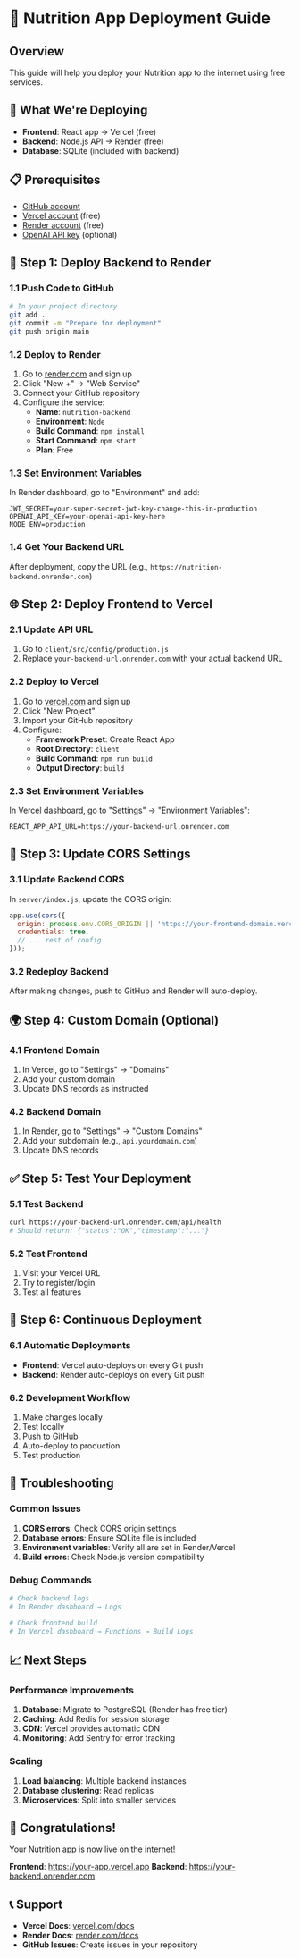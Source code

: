 # 🚀 Nutrition App Deployment Guide

## Overview
This guide will help you deploy your Nutrition app to the internet using free services.

## 🎯 What We're Deploying
- **Frontend**: React app → Vercel (free)
- **Backend**: Node.js API → Render (free)
- **Database**: SQLite (included with backend)

## 📋 Prerequisites
- [GitHub account](https://github.com)
- [Vercel account](https://vercel.com) (free)
- [Render account](https://render.com) (free)
- [OpenAI API key](https://platform.openai.com/api-keys) (optional)

## 🚀 Step 1: Deploy Backend to Render

### 1.1 Push Code to GitHub
```bash
# In your project directory
git add .
git commit -m "Prepare for deployment"
git push origin main
```

### 1.2 Deploy to Render
1. Go to [render.com](https://render.com) and sign up
2. Click "New +" → "Web Service"
3. Connect your GitHub repository
4. Configure the service:
   - **Name**: `nutrition-backend`
   - **Environment**: `Node`
   - **Build Command**: `npm install`
   - **Start Command**: `npm start`
   - **Plan**: Free

### 1.3 Set Environment Variables
In Render dashboard, go to "Environment" and add:
```
JWT_SECRET=your-super-secret-jwt-key-change-this-in-production
OPENAI_API_KEY=your-openai-api-key-here
NODE_ENV=production
```

### 1.4 Get Your Backend URL
After deployment, copy the URL (e.g., `https://nutrition-backend.onrender.com`)

## 🌐 Step 2: Deploy Frontend to Vercel

### 2.1 Update API URL
1. Go to `client/src/config/production.js`
2. Replace `your-backend-url.onrender.com` with your actual backend URL

### 2.2 Deploy to Vercel
1. Go to [vercel.com](https://vercel.com) and sign up
2. Click "New Project"
3. Import your GitHub repository
4. Configure:
   - **Framework Preset**: Create React App
   - **Root Directory**: `client`
   - **Build Command**: `npm run build`
   - **Output Directory**: `build`

### 2.3 Set Environment Variables
In Vercel dashboard, go to "Settings" → "Environment Variables":
```
REACT_APP_API_URL=https://your-backend-url.onrender.com
```

## 🔧 Step 3: Update CORS Settings

### 3.1 Update Backend CORS
In `server/index.js`, update the CORS origin:
```javascript
app.use(cors({
  origin: process.env.CORS_ORIGIN || 'https://your-frontend-domain.vercel.app',
  credentials: true,
  // ... rest of config
}));
```

### 3.2 Redeploy Backend
After making changes, push to GitHub and Render will auto-deploy.

## 🌍 Step 4: Custom Domain (Optional)

### 4.1 Frontend Domain
1. In Vercel, go to "Settings" → "Domains"
2. Add your custom domain
3. Update DNS records as instructed

### 4.2 Backend Domain
1. In Render, go to "Settings" → "Custom Domains"
2. Add your subdomain (e.g., `api.yourdomain.com`)
3. Update DNS records

## ✅ Step 5: Test Your Deployment

### 5.1 Test Backend
```bash
curl https://your-backend-url.onrender.com/api/health
# Should return: {"status":"OK","timestamp":"..."}
```

### 5.2 Test Frontend
1. Visit your Vercel URL
2. Try to register/login
3. Test all features

## 🔄 Step 6: Continuous Deployment

### 6.1 Automatic Deployments
- **Frontend**: Vercel auto-deploys on every Git push
- **Backend**: Render auto-deploys on every Git push

### 6.2 Development Workflow
1. Make changes locally
2. Test locally
3. Push to GitHub
4. Auto-deploy to production
5. Test production

## 🚨 Troubleshooting

### Common Issues
1. **CORS errors**: Check CORS origin settings
2. **Database errors**: Ensure SQLite file is included
3. **Environment variables**: Verify all are set in Render/Vercel
4. **Build errors**: Check Node.js version compatibility

### Debug Commands
```bash
# Check backend logs
# In Render dashboard → Logs

# Check frontend build
# In Vercel dashboard → Functions → Build Logs
```

## 📈 Next Steps

### Performance Improvements
1. **Database**: Migrate to PostgreSQL (Render has free tier)
2. **Caching**: Add Redis for session storage
3. **CDN**: Vercel provides automatic CDN
4. **Monitoring**: Add Sentry for error tracking

### Scaling
1. **Load balancing**: Multiple backend instances
2. **Database clustering**: Read replicas
3. **Microservices**: Split into smaller services

## 🎉 Congratulations!
Your Nutrition app is now live on the internet! 

**Frontend**: https://your-app.vercel.app
**Backend**: https://your-backend.onrender.com

## 📞 Support
- **Vercel Docs**: [vercel.com/docs](https://vercel.com/docs)
- **Render Docs**: [render.com/docs](https://render.com/docs)
- **GitHub Issues**: Create issues in your repository



